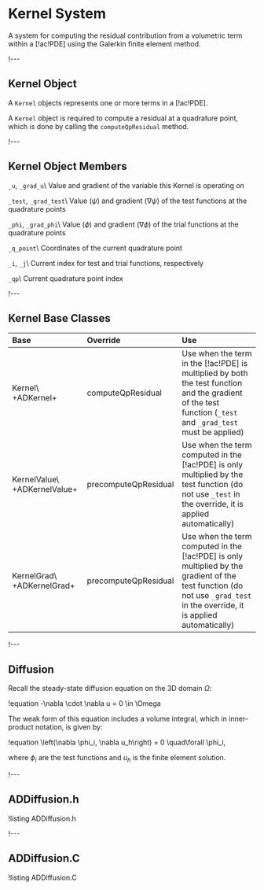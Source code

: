 # Kernel System

A system for computing the residual contribution from a volumetric term within a [!ac!PDE] using
the Galerkin finite element method.

!---

## Kernel Object

A `Kernel` objects represents one or more terms in a [!ac!PDE].

A `Kernel` object is required to compute a residual at a quadrature point, which is done by
calling the `computeQpResidual` method.

!---

## Kernel Object Members

`_u`, `_grad_u`\\
Value and gradient of the variable this Kernel is operating on

`_test`, `_grad_test`\\
Value ($\psi$) and gradient ($\nabla \psi$) of the test functions at the quadrature points

`_phi`, `_grad_phi`\\
Value ($\phi$) and gradient ($\nabla \phi$) of the trial functions at the quadrature points

`_q_point`\\
Coordinates of the current quadrature point

`_i`, `_j`\\
Current index for test and trial functions, respectively

`_qp`\\
Current quadrature point index

!---

## Kernel Base Classes

| Base | Override | Use |
| :- | :- | :- |
| Kernel\\ +ADKernel+ | computeQpResidual | Use when the term in the [!ac!PDE] is multiplied by both the test function and the gradient of the test function (`_test` and `_grad_test` must be applied) |
| KernelValue\\ +ADKernelValue+ | precomputeQpResidual | Use when the term computed in the [!ac!PDE] is only multiplied by the test function (do not use `_test` in the override, it is applied automatically) |
| KernelGrad\\ +ADKernelGrad+ | precomputeQpResidual | Use when the term computed in the [!ac!PDE] is only multiplied by the gradient of the test function (do not use `_grad_test` in the override, it is applied automatically) |

!---

## Diffusion

Recall the steady-state diffusion equation on the 3D domain $\Omega$:

!equation
-\nabla \cdot \nabla u = 0 \in \Omega

The weak form of this equation includes a volume integral, which in inner-product notation,
is given by:

!equation
\left(\nabla \phi_i, \nabla u_h\right) = 0 \quad\forall  \phi_i,

where $\phi_i$ are the test functions and $u_h$ is the finite element solution.

!---

## ADDiffusion.h

!listing ADDiffusion.h

!---

## ADDiffusion.C

!listing ADDiffusion.C
